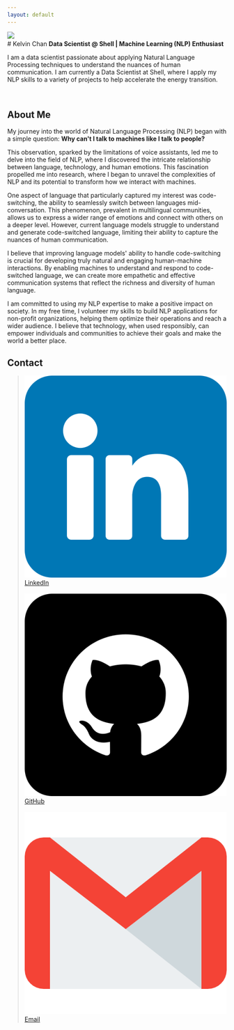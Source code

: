 ```yaml
---
layout: default
---
```


<img class="profile-picture" src="images/kelvinchanwh-profilepic.jpg">
<br>
# Kelvin Chan
<b> Data Scientist @ Shell | Machine Learning (NLP) Enthusiast </b>

I am a data scientist passionate about applying Natural Language Processing techniques to understand the nuances of human communication. I am currently a Data Scientist at Shell, where I apply my NLP skills to a variety of projects to help accelerate the energy transition. 

<br>

## About Me
My journey into the world of Natural Language Processing (NLP) began with a simple question: **Why can't I talk to machines like I talk to people?** 

This observation, sparked by the limitations of voice assistants, led me to delve into the field of NLP, where I discovered the intricate relationship between language, technology, and human emotions. This fascination propelled me into research, where I began to unravel the complexities of NLP and its potential to transform how we interact with machines.

One aspect of language that particularly captured my interest was code-switching, the ability to seamlessly switch between languages mid-conversation. This phenomenon, prevalent in multilingual communities, allows us to express a wider range of emotions and connect with others on a deeper level. However, current language models struggle to understand and generate code-switched language, limiting their ability to capture the nuances of human communication.

I believe that improving language models' ability to handle code-switching is crucial for developing truly natural and engaging human-machine interactions. By enabling machines to understand and respond to code-switched language, we can create more empathetic and effective communication systems that reflect the richness and diversity of human language.

I am committed to using my NLP expertise to make a positive impact on society. In my free time, I volunteer my skills to build NLP applications for non-profit organizations, helping them optimize their operations and reach a wider audience. I believe that technology, when used responsibly, can empower individuals and communities to achieve their goals and make the world a better place.

<!-- ## Projects
<a href="./projects/airbnb-analysis.html"><img src="./images/projects-airbnb-analysis.png" class="third-img" alt="How I find the best AirBnB as an NLP Data Scientist"> </a> -->

## Contact
> <a href="https://linkedin.com/in/kelvinchanwh"><img src="images/logo-linkedin.png" class="contact-logo"></a>
[LinkedIn](https://linkedin.com/in/kelvinchanwh) <br><br>
> <a href="https://github.com/kelvinchanwh"><img src="images/logo-github.png" class="contact-logo"> </a>
[GitHub](https://github.com/kelvinchanwh) <br><br>
> <a href="mailto:kelvin@kelvinchanwh.com"><img src="images/logo-email.png" class="contact-logo"> </a>
[Email](mailto:kelvin@kelvinchanwh.com) <br>